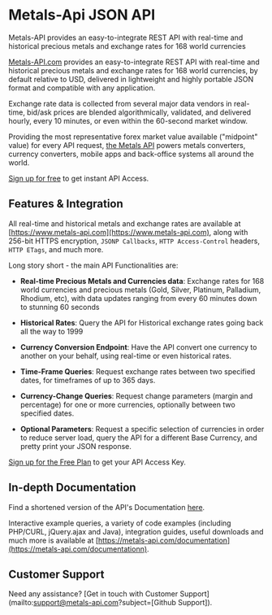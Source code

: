 # Metals-Api JSON API

Metals-API provides an easy-to-integrate REST API with real-time and historical precious metals and exchange rates for 168 world currencies

[Metals-API.com](https://www.metals-api.com) provides an easy-to-integrate REST API with real-time and historical precious metals and exchange rates for 168 world currencies, by default relative to USD, delivered in lightweight and highly portable JSON format and compatible with any application.

Exchange rate data is collected from several major data vendors in real-time, bid/ask prices are blended algorithmically, validated, and delivered hourly, every 10 minutes, or even within the 60-second market window.

Providing the most representative forex market value available ("midpoint" value) for every API request, [the Metals API](https://www.metals-api.com) powers metals converters, currency converters, mobile apps and back-office systems all around the world.


[Sign up for free](https://www.metals-api.com/pricing) to get instant API Access.

## Features & Integration

All real-time and historical metals and exchange rates are available at [https://www.metals-api.com](https://www.metals-api.com), along with 256-bit HTTPS encryption, `JSONP Callbacks`,
`HTTP Access-Control` headers, `HTTP ETags`, and much more.

Long story short - the main API Functionalities are:

* **Real-time Precious Metals and Currencies data**:
Exchange rates for 168 world currencies and precious metals (Gold, Silver, Platinum, Palladium, Rhodium, etc), with data updates ranging from every 60 minutes down to stunning 60 seconds 

* **Historical Rates**:
Query the API for Historical exchange rates going back all the way to 1999

* **Currency Conversion Endpoint**:
Have the API convert one currency to another on your behalf, using real-time or even historical rates.

* **Time-Frame Queries**:
Request exchange rates between two specified dates, for timeframes of up to 365 days.

* **Currency-Change Queries**:
Request change parameters (margin and percentage) for one or more currencies, optionally between two specified dates.

* **Optional Parameters**:
Request a specific selection of currencies in order to reduce server load, query the API for a different Base Currency, and pretty print your JSON response.

[Sign up for the Free Plan](https://www.metals-api.com/pricing) to get your API Access Key.

## In-depth Documentation

Find a shortened version of the API's Documentation [here](https://metals-api.com/documentation).

Interactive example queries, a variety of code examples (including PHP/CURL, jQuery.ajax and Java), integration guides, useful downloads and much more is available at [https://metals-api.com/documentation](https://metals-api.com/documentationn).

## Customer Support
Need any assistance? [Get in touch with Customer Support](mailto:support@metals-api.com?subject=[Github Support]).
